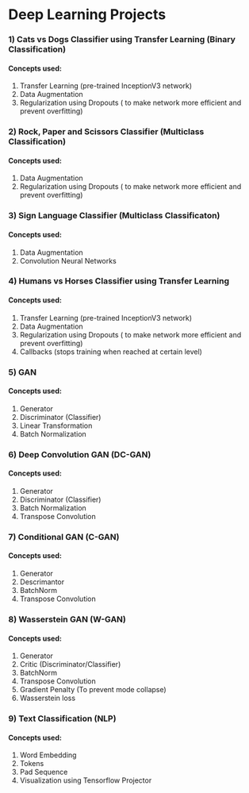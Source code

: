 # Deep Learning Projects

### 1) Cats vs Dogs Classifier using Transfer Learning (Binary Classification)
#### Concepts used:
1. Transfer Learning (pre-trained InceptionV3 network)
2. Data Augmentation
3. Regularization using Dropouts ( to make network more efficient and prevent overfitting)

### 2) Rock, Paper and Scissors Classifier (Multiclass Classification)
#### Concepts used:
1. Data Augmentation
2. Regularization using Dropouts ( to make network more efficient and prevent overfitting)


### 3) Sign Language Classifier (Multiclass Classificaton)
#### Concepts used:
1. Data Augmentation
2. Convolution Neural Networks

### 4) Humans vs Horses Classifier using Transfer Learning
#### Concepts used:
1. Transfer Learning (pre-trained InceptionV3 network)
2. Data Augmentation
3. Regularization using Dropouts ( to make network more efficient and prevent overfitting)
4. Callbacks (stops training when reached at certain level)

### 5) GAN
#### Concepts used:
1. Generator
2. Discriminator (Classifier)
3. Linear Transformation
4. Batch Normalization


### 6) Deep Convolution GAN (DC-GAN)
#### Concepts used:
1. Generator
2. Discriminator (Classifier)
3. Batch Normalization
4. Transpose Convolution

### 7) Conditional GAN (C-GAN)
#### Concepts used:
1. Generator
2. Descrimantor
3. BatchNorm
4. Transpose Convolution

### 8) Wasserstein GAN (W-GAN)
#### Concepts used:
1. Generator
2. Critic (Discriminator/Classifier)
3. BatchNorm
4. Transpose Convolution
5. Gradient Penalty (To prevent mode collapse)
6. Wasserstein loss

### 9) Text Classification (NLP)
#### Concepts used:
1. Word Embedding
2. Tokens
3. Pad Sequence
4. Visualization using Tensorflow Projector


